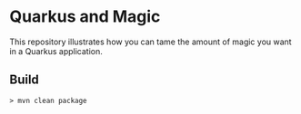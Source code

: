 # Quarkus and Magic

This repository illustrates how you can tame the amount of magic you want in a Quarkus application.

## Build

```shell script
> mvn clean package
```

